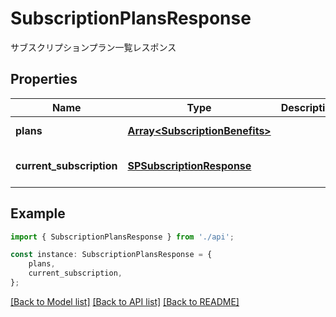 # SubscriptionPlansResponse

サブスクリプションプラン一覧レスポンス

## Properties

Name | Type | Description | Notes
------------ | ------------- | ------------- | -------------
**plans** | [**Array&lt;SubscriptionBenefits&gt;**](SubscriptionBenefits.md) |  | [default to undefined]
**current_subscription** | [**SPSubscriptionResponse**](SPSubscriptionResponse.md) |  | [optional] [default to undefined]

## Example

```typescript
import { SubscriptionPlansResponse } from './api';

const instance: SubscriptionPlansResponse = {
    plans,
    current_subscription,
};
```

[[Back to Model list]](../README.md#documentation-for-models) [[Back to API list]](../README.md#documentation-for-api-endpoints) [[Back to README]](../README.md)
